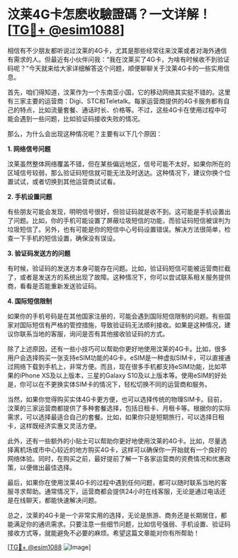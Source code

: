 # 汶莱4G卡怎麽收驗證碼？一文详解！[[TG💪+ @esim1088](https://t.me/s/esim1088)]

相信有不少朋友都听说过汶莱的4G卡，尤其是那些经常往来汶莱或者对海外通信有需求的人。但最近有小伙伴问我：“我在汶莱买了4G卡，为啥有时候收不到验证码呢？”今天就来给大家详细解答这个问题，顺便聊聊关于汶莱4G卡的一些实用信息。

首先，咱们得知道，汶莱作为一个东南亚小国，它的移动网络其实挺不错的。这里有三家主要的运营商：Digi、STC和Teletalk。每家运营商提供的4G卡服务都有自己的特点，比如流量套餐、通话时长、价格等。不过，这些4G卡在使用过程中可能会遇到一些问题，比如验证码接收失败的情况。

那么，为什么会出现这种情况呢？主要有以下几个原因：

**1. 网络信号问题**

汶莱虽然整体网络覆盖不错，但在某些偏远地区，信号可能不太好。如果你所在的区域信号较弱，那么验证码短信就可能无法及时送达。这种情况下，建议你换个位置试试，或者切换到其他运营商试试看。

**2. 手机设置问题**

有些朋友可能会发现，明明信号很好，但验证码就是收不到。这可能是手机设置出了问题。比如，你的手机可能设置了屏蔽垃圾短信的功能，而验证码短信被误判为垃圾短信了。另外，也有可能是你的短信中心号码设置错误。解决方法很简单，检查一下手机的短信设置，确保没有误设。

**3. 验证码发送方的问题**

有时候，验证码的发送方本身可能存在问题。比如，验证码短信可能被运营商拦截了，或者是发送方的系统出现了故障。这种情况下，你可以尝试联系相关服务提供商，看看是否能重新发送验证码。

**4. 国际短信限制**

如果你的手机号码是在其他国家注册的，可能会遇到国际短信限制的问题。有些国家对国际短信有严格的管控措施，导致验证码无法顺利接收。如果是这种情况，建议你联系当地的客服，询问是否有其他接收验证码的方式。

除了上述原因，还有一些小技巧可以帮助你更好地使用汶莱的4G卡。比如，很多用户会选择购买一张支持eSIM功能的4G卡。eSIM是一种虚拟SIM卡，可以直接通过网络下载到手机上，非常方便。而且，现在很多手机都支持eSIM功能，比如苹果的iPhone XS及以上版本，三星的Galaxy S10及以上版本等。使用eSIM的好处是，你可以在不更换实体SIM卡的情况下，轻松切换不同的运营商和服务。

当然，如果你觉得购买实体4G卡更方便，也可以选择传统的物理SIM卡。目前，汶莱的三家运营商都提供了多种套餐选择，包括日租卡、月租卡等。根据你的实际需求，可以选择最适合自己的套餐。比如，如果你只是短期旅行，可以选择日租卡，这样既经济实惠又灵活方便。

此外，还有一些额外的小贴士可以帮助你更好地使用汶莱的4G卡。比如，尽量选择离机场或市中心较近的地方购买4G卡，这样可以确保你一开始就有一个良好的网络体验。同时，在购买之前，最好提前了解一下各家运营商的资费情况和优惠政策，以便做出最佳选择。

最后，如果你在使用汶莱4G卡的过程中遇到任何问题，都可以随时联系当地的客服寻求帮助。通常情况下，运营商都会提供24小时在线客服，无论是通过电话还是在线聊天，都能快速解决问题。

总之，汶莱的4G卡是一个非常实用的选择，无论是旅游、商务还是长期居住，都能满足你的通讯需求。只要注意一些细节问题，比如信号强弱、手机设置、验证码接收方式等，就能避免不必要的麻烦。希望这篇文章能对你有所帮助！

[[TG💪+ @esim1088](https://t.me/s/esim1088) ![Image](https://i.postimg.cc/4NQfJmqS/Snipaste-2025-05-13-00-14-12.png)]